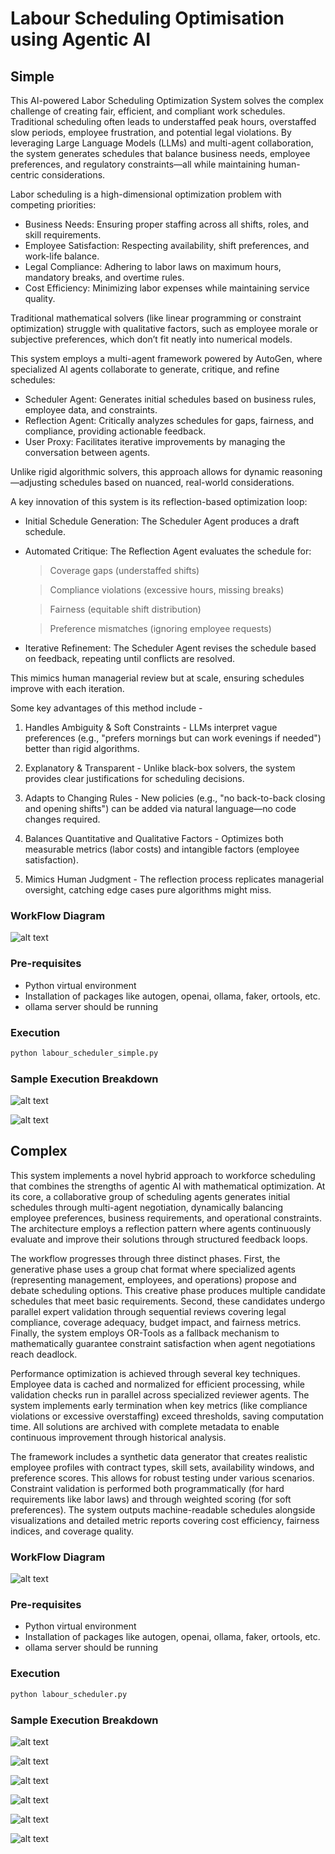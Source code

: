 # Labour Scheduling Optimisation using Agentic AI

## Simple

This AI-powered Labor Scheduling Optimization System solves the complex challenge of creating fair, efficient, and compliant work schedules. Traditional scheduling often leads to understaffed peak hours, overstaffed slow periods, employee frustration, and potential legal violations. By leveraging Large Language Models (LLMs) and multi-agent collaboration, the system generates schedules that balance business needs, employee preferences, and regulatory constraints—all while maintaining human-centric considerations.

Labor scheduling is a high-dimensional optimization problem with competing priorities:
- Business Needs: Ensuring proper staffing across all shifts, roles, and skill requirements.
- Employee Satisfaction: Respecting availability, shift preferences, and work-life balance.
- Legal Compliance: Adhering to labor laws on maximum hours, mandatory breaks, and overtime rules.
- Cost Efficiency: Minimizing labor expenses while maintaining service quality.

Traditional mathematical solvers (like linear programming or constraint optimization) struggle with qualitative factors, such as employee morale or subjective preferences, which don’t fit neatly into numerical models.

This system employs a multi-agent framework powered by AutoGen, where specialized AI agents collaborate to generate, critique, and refine schedules:
- Scheduler Agent: Generates initial schedules based on business rules, employee data, and constraints.
- Reflection Agent: Critically analyzes schedules for gaps, fairness, and compliance, providing actionable feedback.
- User Proxy: Facilitates iterative improvements by managing the conversation between agents.

Unlike rigid algorithmic solvers, this approach allows for dynamic reasoning—adjusting schedules based on nuanced, real-world considerations.

A key innovation of this system is its reflection-based optimization loop:
- Initial Schedule Generation: The Scheduler Agent produces a draft schedule.
- Automated Critique: The Reflection Agent evaluates the schedule for:
    > Coverage gaps (understaffed shifts)

    > Compliance violations (excessive hours, missing breaks)

    > Fairness (equitable shift distribution)

    > Preference mismatches (ignoring employee requests)

- Iterative Refinement: The Scheduler Agent revises the schedule based on feedback, repeating until conflicts are resolved.

This mimics human managerial review but at scale, ensuring schedules improve with each iteration.

Some key advantages of this method include -
1. Handles Ambiguity & Soft Constraints - LLMs interpret vague preferences (e.g., "prefers mornings but can work evenings if needed") better than rigid algorithms.

2. Explanatory & Transparent - Unlike black-box solvers, the system provides clear justifications for scheduling decisions.

3. Adapts to Changing Rules - New policies (e.g., "no back-to-back closing and opening shifts") can be added via natural language—no code changes required.

4. Balances Quantitative and Qualitative Factors - Optimizes both measurable metrics (labor costs) and intangible factors (employee satisfaction).

5. Mimics Human Judgment - The reflection process replicates managerial oversight, catching edge cases pure algorithms might miss.

### WorkFlow Diagram

![alt text](<images/Labour Schedule Optimisation Simple.png>)

### Pre-requisites

- Python virtual environment
- Installation of packages like autogen, openai, ollama, faker, ortools, etc.
- ollama server should be running 

### Execution

```bash
python labour_scheduler_simple.py
```

### Sample Execution Breakdown

![alt text](images/admin_to_scheduler_simple.png)

![alt text](images/scheduler_to_admin_simple.png)

## Complex

This system implements a novel hybrid approach to workforce scheduling that combines the strengths of agentic AI with mathematical optimization. At its core, a collaborative group of scheduling agents generates initial schedules through multi-agent negotiation, dynamically balancing employee preferences, business requirements, and operational constraints. The architecture employs a reflection pattern where agents continuously evaluate and improve their solutions through structured feedback loops.

The workflow progresses through three distinct phases. First, the generative phase uses a group chat format where specialized agents (representing management, employees, and operations) propose and debate scheduling options. This creative phase produces multiple candidate schedules that meet basic requirements. Second, these candidates undergo parallel expert validation through sequential reviews covering legal compliance, coverage adequacy, budget impact, and fairness metrics. Finally, the system employs OR-Tools as a fallback mechanism to mathematically guarantee constraint satisfaction when agent negotiations reach deadlock.

Performance optimization is achieved through several key techniques. Employee data is cached and normalized for efficient processing, while validation checks run in parallel across specialized reviewer agents. The system implements early termination when key metrics (like compliance violations or excessive overstaffing) exceed thresholds, saving computation time. All solutions are archived with complete metadata to enable continuous improvement through historical analysis.

The framework includes a synthetic data generator that creates realistic employee profiles with contract types, skill sets, availability windows, and preference scores. This allows for robust testing under various scenarios. Constraint validation is performed both programmatically (for hard requirements like labor laws) and through weighted scoring (for soft preferences). The system outputs machine-readable schedules alongside visualizations and detailed metric reports covering cost efficiency, fairness indices, and coverage quality.

### WorkFlow Diagram

![alt text](<images/Labour Scheduler Agentic AI.png>)

### Pre-requisites

- Python virtual environment
- Installation of packages like autogen, openai, ollama, faker, ortools, etc.
- ollama server should be running 

### Execution

```bash
python labour_scheduler.py
```

### Sample Execution Breakdown

![alt text](images/scheduler_to_staffing_profile_agent.png)

![alt text](images/staffing_profile_agent_to_scheduler.png)

![alt text](images/scheduler_to_feedback_prioritiser.png)

![alt text](images/feedback_prioritiser_to_scheduler.png)

![alt text](images/scheduler_to_feedback_prioritiser2.png)

![alt text](images/feedback_prioritiser_to_scheduler2.png)